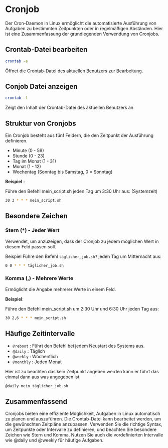 # Cronjob

Der Cron-Daemon in Linux ermöglicht die automatisierte Ausführung von Aufgaben zu bestimmten Zeitpunkten oder in regelmäßigen Abständen. Hier ist eine Zusammenfassung der grundlegenden Verwendung von Cronjobs.

## Crontab-Datei bearbeiten

```sh
crontab -e
```

Öffnet die Crontab-Datei des aktuellen Benutzers zur Bearbeitung.

## Conjob Datei anzeigen

```sh
crontab -l
```

Zeigt den Inhalt der Crontab-Datei des aktuellen Benutzers an

## Struktur von Cronjobs

Ein Cronjob besteht aus fünf Feldern, die den Zeitpunkt der Ausführung definieren.

- Minute (0 - 59)
- Stunde (0 - 23)
- Tag im Monat (1 - 31)
- Monat (1 - 12)
- Wochentag (Sonntag bis Samstag, 0 = Sonntag)

**Beispiel** :

Führe den Befehl mein_script.sh jeden Tag um 3:30 Uhr aus: (Systemzeit)

```sh
30 3 * * * mein_script.sh
```

## Besondere Zeichen

### Stern (\*) - Jeder Wert

Verwendet, um anzuzeigen, dass der Cronjob zu jedem möglichen Wert in diesem Feld passen soll.

Beispiel
Führe den Befehl `täglicher_job.sh?` jeden Tag um Mitternacht aus:

```sh
0 0 * * * täglicher_job.sh
```

### Komma (,) - Mehrere Werte

Ermöglicht die Angabe mehrerer Werte in einem Feld.

**Beispiel**:

Führe den Befehl mein_script.sh um 2:30 Uhr und 6:30 Uhr jeden Tag aus:

```sh
30 2,6 * * * mein_script.sh
```

## Häufige Zeitintervalle

- `@reboot` : Führt den Befehl bei jedem Neustart des Systems aus.
- `@daily` : Täglich
- `@weekly` : Wöchentlich
- `@monthly` : Jeden Monat

Hier ist zu beachten das kein Zeitpunkt angeben werden kann er führt das einmal dann aus was angegeben ist.

```sh
@daily mein_täglicher_job.sh
```

## Zusammenfassend

Cronjobs bieten eine effiziente Möglichkeit, Aufgaben in Linux automatisch zu planen und auszuführen. Die Crontab-Datei kann bearbeitet werden, um die gewünschten Zeitpläne anzupassen. Verwenden Sie die richtige Syntax, um Zeitpunkte oder Intervalle zu definieren, und beachten Sie besondere Zeichen wie Stern und Komma. Nutzen Sie auch die vordefinierten Intervalle wie @daily und @weekly für häufige Aufgaben.
